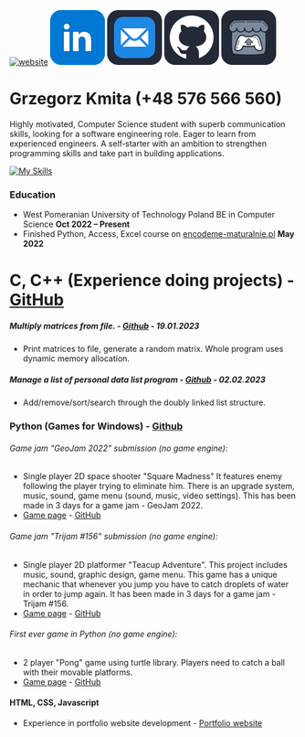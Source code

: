   [![website](https://raw.githubusercontent.com/Jirafey/grzegorzkmita.com/main/icon/icon3.png)](https://grzegorzkmita.com) [![linkedin](https://raw.githubusercontent.com/Jirafey/Jirafey/36d88da2328b253eb5e1a7813d9926d546282e6d/images/linkedin-48.svg)](https://www.linkedin.com/in/grzegorzkmita) [![email](https://raw.githubusercontent.com/Jirafey/Jirafey/45ddf46127a9ad7f5a6082d4b0d2964e1c7ba6ad/images/mail-48.svg)](mailto:grzegorzkmita@tuta.io) [![github](https://raw.githubusercontent.com/Jirafey/Jirafey/45ddf46127a9ad7f5a6082d4b0d2964e1c7ba6ad/images/github-48.svg)](https://github.com/Jirafey) [![itch.io](https://raw.githubusercontent.com/Jirafey/Jirafey/45ddf46127a9ad7f5a6082d4b0d2964e1c7ba6ad/images/itch-48.svg)](https://jirafey.itch.io/)
   #  **Grzegorz Kmita** (+48 576 566 560)
   
Highly motivated, Computer Science student with superb communication skills, looking for a software engineering role. Eager to learn from experienced engineers. A self‑starter with an ambition to strengthen programming skills and take part in building applications.

[![My Skills](https://skillicons.dev/icons?i=git,vercel,stackoverflow,vscode,visualstudio,unity,python,c,cpp,html,css,javascript,discord,matlab)](https://github.com/Jirafey)
### Education
* West Pomeranian University of Technology Poland
BE in Computer Science **Oct 2022 – Present**
* Finished Python, Access, Excel course on [ encodeme-maturalnie.pl](https://encodeme-maturalnie.pl) **May 2022**


# **C, C++** (Experience doing projects) - [GitHub](https://github.com/Jirafey/Computer-Science)



##### Multiply matrices from file. - [Github](https://github.com/Jirafey/Computer-Science/blob/main/Semester-1/C/projects/labs/lab10-11/README.md) -  19.01.2023 
- Print matrices to file, generate a random matrix. Whole program uses dynamic memory allocation.

##### Manage a list of personal data list program - [Github](https://github.com/Jirafey/Computer-Science/blob/main/Semester-1/C/projects/list/doubly_linked_list_managment.c) - 02.02.2023
- Add/remove/sort/search through the doubly linked list structure. 


### **Python** (Games for Windows) -  [Github](https://github.com/Jirafey/Jirafey)
###### Game jam "GeoJam 2022" submission (no game engine):

* Single player 2D space shooter "Square Madness"
It features enemy following the player trying to eliminate him. There is an upgrade system, music, sound, game menu (sound, music, video settings).
This has been made in 3 days for a game jam - GeoJam 2022.
* [Game page](https://jirafey.itch.io/Square-Madness) - [GitHub](https://github.com/Jirafey/Square-Madness)

###### Game jam "Trijam #156" submission (no game engine):

* Single player 2D platformer "Teacup Adventure". This project includes music, sound, graphic design, game menu. This game has a unique mechanic that whenever you jump you have to catch droplets of water in order to jump again.
It has been made in 3 days for a game jam - Trijam #156.
* [Game page](https://jirafey.itch.io/Teacup-Adventure) - [GitHub](https://github.com/Jirafey/Teacup-Adventure)

###### First ever game in Python (no game engine):

* 2 player "Pong" game using turtle library.
Players need to catch a ball with their movable platforms.
* [Game page](https://jirafey.itch.io/pong) - [GitHub](https://github.com/Jirafey/pong)
#### **HTML, CSS, Javascript**
* Experience in portfolio website development - [Portfolio website](https://grzegorzkmita.com)

 
